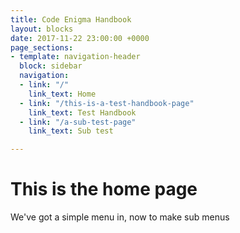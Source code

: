 ```yaml
---
title: Code Enigma Handbook
layout: blocks
date: 2017-11-22 23:00:00 +0000
page_sections:
- template: navigation-header
  block: sidebar
  navigation:
  - link: "/"
    link_text: Home
  - link: "/this-is-a-test-handbook-page"
    link_text: Test Handbook
  - link: "/a-sub-test-page"
    link_text: Sub test

---
```

# This is the home page

We've got a simple menu in, now to make sub menus